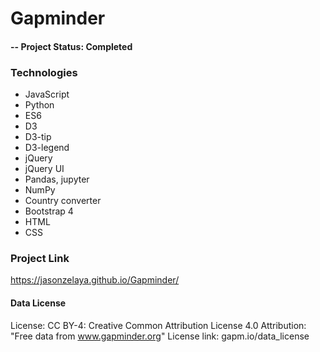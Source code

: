 # Gapminder

#### -- Project Status: Completed

### Technologies
* JavaScript
* Python
* ES6
* D3
* D3-tip
* D3-legend
* jQuery
* jQuery UI
* Pandas, jupyter
* NumPy
* Country converter
* Bootstrap 4
* HTML
* CSS

### Project Link
https://jasonzelaya.github.io/Gapminder/

#### Data License

License: CC BY-4: Creative Common Attribution License 4.0
Attribution: "Free data from www.gapminder.org"
License link: gapm.io/data_license  
